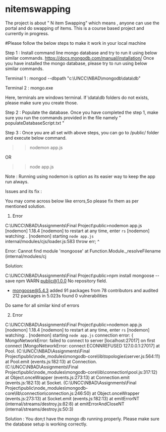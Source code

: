 # nitemswapping
The project is about " N item Swapping" which means , anyone can use the portal and do swapping of items. This is a course based project and currently in progress. 

#Please follow the below steps to make it work in your local machine

Step 1 : Install command line mongo database and try to run it using below similar commands.
https://docs.mongodb.com/manual/installation/
Once you have installed the mongo database, please try to run using below similar commands.

Terminal 1 : mongod --dbpath "c:\UNCC\NBAD\mongodb\data\db"

Terminal 2 : mongo.exe

Here, terminals are windows terminal. If \data\db folders do not exists, please make sure you create those.

Step 2 : Populate the database.
Once you have completed the step 1, make sure you run the commands provided in the file namely " populateDatabaseScript.txt "

Step 3 : Once you are all set with above steps, you can go to /public/ folder and execute below command.

>> nodemon app.js

OR

>>node app.js

Note : Running using nodemon is option as its easier way to keep the app run always.

Issues and its fix : 

You may come across below like errors,So please fix them as per mentioned solution.

1. Error

C:\UNCC\NBAD\Assignments\Final Project\public>nodemon app.js
[nodemon] 1.18.4
[nodemon] to restart at any time, enter `rs`
[nodemon] watching: *.*
[nodemon] starting `node app.js`
internal/modules/cjs/loader.js:583
    throw err;
    ^

Error: Cannot find module 'mongoose'
    at Function.Module._resolveFilename (internal/modules/cj
    
Solution: 

C:\UNCC\NBAD\Assignments\Final Project\public>npm install mongoose --save
npm WARN public@1.0.0 No repository field.

+ mongoose@5.4.3
added 91 packages from 78 contributors and audited 212 packages in 5.023s
found 0 vulnerabilities

Do same for all similar kind of errors

2. Error

C:\UNCC\NBAD\Assignments\Final Project\public>nodemon app.js
[nodemon] 1.18.4
[nodemon] to restart at any time, enter `rs`
[nodemon] watching: *.*
[nodemon] starting `node app.js`
connection error: { MongoNetworkError: failed to connect to server [localhost:27017] on first connect [MongoNetworkError: connect ECONNREFUSED 127.0.0.1:27017]
    at Pool.<anonymous> (C:\UNCC\NBAD\Assignments\Final Project\public\node_modules\mongodb-core\lib\topologies\server.js:564:11)
    at Pool.emit (events.js:182:13)
    at Connection.<anonymous> (C:\UNCC\NBAD\Assignments\Final Project\public\node_modules\mongodb-core\lib\connection\pool.js:317:12)
    at Object.onceWrapper (events.js:273:13)
    at Connection.emit (events.js:182:13)
    at Socket.<anonymous> (C:\UNCC\NBAD\Assignments\Final Project\public\node_modules\mongodb-core\lib\connection\connection.js:246:50)
    at Object.onceWrapper (events.js:273:13)
    at Socket.emit (events.js:182:13)
    at emitErrorNT (internal/streams/destroy.js:82:8)
    at emitErrorAndCloseNT (internal/streams/destroy.js:50:3)
  
Solution : You don;t have the mongo db running properly. Please make sure the database setup is working correctly.

